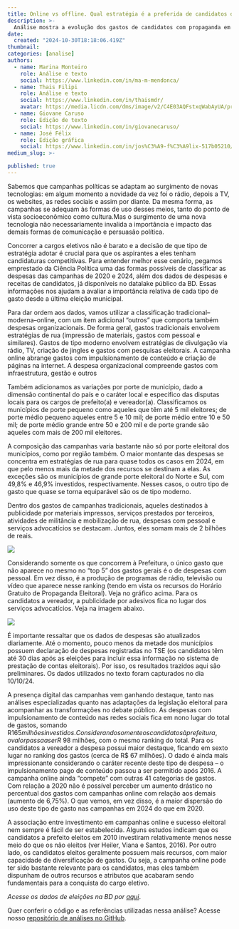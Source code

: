 ```yaml
---
title: Online vs offline. Qual estratégia é a preferida de candidatos das eleições? - BDletter 36 
description: >-
  Análise mostra a evolução dos gastos de candidatos com propaganda em mídias digitais
date:
  created: "2024-10-30T18:18:06.419Z"
thumbnail: 
categories: [analise]
authors:
  - name: Marina Monteiro 
    role: Análise e texto
    social: https://www.linkedin.com/in/ma-m-mendonca/
  - name: Thais Filipi
    role: Análise e texto
    social: https://www.linkedin.com/in/thaismdr/
    avatar: https://media.licdn.com/dms/image/v2/C4E03AQFstxqWabAyUA/profile-displayphoto-shrink_200_200/profile-displayphoto-shrink_200_200/0/1584489568236?e=2147483647&v=beta&t=mol7Kc8PgxgJatgvNYRkyffL8opuIgFgRdiY7vXB1HA
  - name: Giovane Caruso
    role: Edição de texto
    social: https://www.linkedin.com/in/giovanecaruso/
  - name: José Félix
    role: Edição gráfica
    social: https://www.linkedin.com/in/jos%C3%A9-f%C3%A9lix-517b05210/
medium_slug: >-

published: true
---
```


Sabemos que campanhas políticas se adaptam ao surgimento de novas tecnologias: em algum momento a novidade da vez foi o rádio, depois a TV, os websites, as redes sociais e assim por diante. Da mesma forma, as campanhas se adequam às formas de uso desses meios, tanto do ponto de vista socioeconômico como cultura.Mas o surgimento de uma nova tecnologia não necessariamente invalida a importância e impacto das demais formas de comunicação e persuasão política.  

 

Concorrer a cargos eletivos não é barato e a decisão de que tipo de estratégia adotar é crucial para que os aspirantes a eles tenham candidaturas competitivas. Para entender melhor esse cenário, pegamos emprestado da Ciência Política uma das formas possíveis de classificar as despesas das campanhas de 2020 e 2024, além dos dados de despesas e receitas de candidatos, já disponíveis no datalake público da BD. Essas informações nos ajudam a  avaliar a importância relativa de cada tipo de gasto desde a última eleição municipal. 

 

Para dar ordem aos dados, vamos utilizar a classificação tradicional–moderna–online, com um item adicional “outros” que comporta também despesas organizacionais. De forma geral, gastos tradicionais envolvem estratégias de rua (impressão de materiais, gastos com pessoal e similares). Gastos de tipo moderno envolvem estratégias de divulgação via rádio, TV, criação de jingles e gastos com pesquisas eleitorais. A campanha online abrange gastos com impulsionamento de conteúdo e criação de páginas na internet. A despesa organizacional compreende gastos com infraestrutura, gestão e outros  

 

Também adicionamos as variações por porte de município, dado a dimensão continental do país e o caráter local e específico das disputas locais para os cargos de prefeito(a) e vereador(a). Classificamos os municípios de porte pequeno como aqueles que têm até 5 mil eleitores; de porte médio pequeno aqueles entre 5 e 10 mil; de porte médio entre 10 e 50 mil; de porte médio grande entre 50 e 200 mil e de porte grande são aqueles com mais de 200 mil eleitores. 

 

A composição das campanhas varia bastante não só por porte eleitoral dos municípios, como por região também. O maior montante das despesas se concentra em estratégias de rua para quase todos os casos em 2024, em que pelo menos mais da metade dos recursos se destinam a elas. As exceções são os municípios de grande porte eleitoral do Norte e Sul, com 49,8% e 46,9% investidos, respectivamente. Nesses casos, o outro tipo de gasto que quase se torna equiparável são os de tipo moderno. 

 

Dentro dos gastos de campanhas tradicionais, aqueles destinados à publicidade por materiais impressos, serviços prestados por terceiros, atividades de militância e mobilização de rua, despesas com pessoal e serviços advocatícios se destacam. Juntos, eles somam mais de 2 bilhões de reais.

<Image src="/blog/bdletter-36-online-vs-offline/giff-1.gif"/>

Considerando somente os que concorrem à Prefeitura, o único gasto que não aparece no mesmo no “top 5” dos gastos gerais é o de despesas com pessoal. Em vez disso, é a produção de programas de rádio, televisão ou vídeo que aparece nesse ranking (tendo em vista os recursos do Horário Gratuito de Propaganda Eleitoral). Veja no gráfico acima. Para os candidatos a vereador, a publicidade por adesivos fica no lugar dos serviços advocatícios. Veja na imagem abaixo. 

<Image src="/blog/bdletter-36-online-vs-offline/giff-2.gif"/>


É importante ressaltar que os dados de despesas são atualizados diariamente. Até o momento, pouco menos da metade dos municípios possuem declaração de despesas registradas no TSE (os candidatos têm até 30 dias após as eleições para incluir essa informação no sistema de prestação de contas eleitorais). Por isso, os resultados trazidos aqui são preliminares. Os dados utilizados no texto foram capturados no dia 10/10/24.

 

A presença digital das campanhas vem ganhando destaque, tanto nas análises especializadas quanto nas adaptações da legislação eleitoral para acompanhar as transformações no debate público. As despesas com impulsionamento de conteúdo nas redes sociais fica em nono lugar do total de gastos, somando R$165 milhões investidos. Considerando somente os candidatos à prefeitura, o valor passa a ser R$ 98 milhões, com o mesmo ranking do total. Para os candidatos a vereador a despesa possui maior destaque, ficando em sexto lugar no ranking dos gastos (cerca de R$ 67 milhões). O dado é ainda mais impressionante considerando o caráter recente deste tipo de despesa – o impulsionamento pago de conteúdo passou a ser permitido após 2016. A campanha online ainda “compete” com outras 41 categorias de gastos. Com relação a 2020 não é possível perceber um aumento drástico no percentual dos gastos com campanhas online com relação aos demais (aumento de 6,75%). O que vemos, em vez disso, é a maior dispersão do uso deste tipo de gasto nas campanhas em 2024 do que em 2020. 

 

A associação entre investimento em campanhas online e sucesso eleitoral nem sempre é fácil de ser estabelecida. Alguns estudos indicam que os candidatos a prefeito eleitos em 2010 investiram relativamente menos nesse meio do que os não eleitos (ver Heiler, Viana e Santos, 2016). Por outro lado, os candidatos eleitos geralmente possuem mais recursos, com maior capacidade de diversificação de gastos. Ou seja, a campanha online pode ter sido bastante relevante para os candidatos, mas eles também dispunham de outros recursos e atributos que acabaram sendo fundamentais para a conquista do cargo eletivo.

 _Acesse os dados de eleições na BD por [aqui](https://basedosdados.org/dataset/eef764df-bde8-4905-b115-6fc23b6ba9d6?table=2e204854-e453-4257-9fef-5e10f3ff1f56&utm_source=hs_email&utm_medium=email&_hsenc=p2ANqtz-9Yx4xtu1zd_-mp0_-jUCEk4_wkMtfgaKHYvzv5fHyx85tBqg6-vU4geE7jEMAX-oFjDOd8)_.

Quer conferir o código e as referências utilizadas nessa análise? Acesse nosso [repositório de análises no GitHub](https://github.com/basedosdados/analises/commit/3c4a75bc3058e1e1eafd2e194d69d4cb35bb7117?utm_source=hs_email&utm_medium=email&_hsenc=p2ANqtz-9Yx4xtu1zd_-mp0_-jUCEk4_wkMtfgaKHYvzv5fHyx85tBqg6-vU4geE7jEMAX-oFjDOd8). 